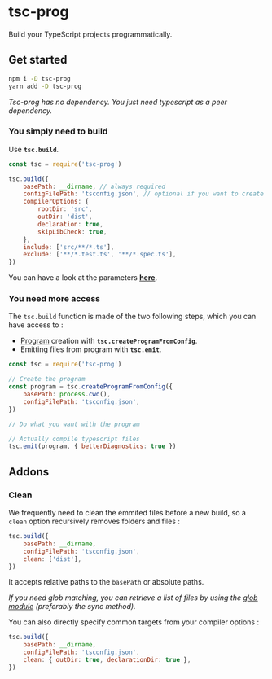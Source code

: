 # tsc-prog

Build your TypeScript projects programmatically.

## Get started

```bash
npm i -D tsc-prog
yarn add -D tsc-prog
```

_Tsc-prog has no dependency. You just need typescript as a peer dependency._

### You simply need to build

Use **`tsc.build`**.

```js
const tsc = require('tsc-prog')

tsc.build({
	basePath: __dirname, // always required
	configFilePath: 'tsconfig.json', // optional if you want to create a compilation object from scratch
	compilerOptions: {
		rootDir: 'src',
		outDir: 'dist',
		declaration: true,
		skipLibCheck: true,
	},
	include: ['src/**/*.ts'],
	exclude: ['**/*.test.ts', '**/*.spec.ts'],
})
```

You can have a look at the parameters **[here](./src/interfaces.ts)**.

### You need more access

The `tsc.build` function is made of the two following steps, which you can have access to :

- [Program](https://github.com/microsoft/TypeScript/wiki/Architectural-Overview#data-structures) creation with **`tsc.createProgramFromConfig`**.
- Emitting files from program with **`tsc.emit`**.

```js
const tsc = require('tsc-prog')

// Create the program
const program = tsc.createProgramFromConfig({
	basePath: process.cwd(),
	configFilePath: 'tsconfig.json',
})

// Do what you want with the program

// Actually compile typescript files
tsc.emit(program, { betterDiagnostics: true })
```

## Addons

### Clean

We frequently need to clean the emmited files before a new build, so a `clean` option recursively removes folders and files :

```js
tsc.build({
	basePath: __dirname,
	configFilePath: 'tsconfig.json',
	clean: ['dist'],
})
```

It accepts relative paths to the `basePath` or absolute paths.

_If you need glob matching, you can retrieve a list of files by using the [glob module](https://github.com/isaacs/node-glob#globsyncpattern-options) (preferably the sync method)._

You can also directly specify common targets from your compiler options :

```js
tsc.build({
	basePath: __dirname,
	configFilePath: 'tsconfig.json',
	clean: { outDir: true, declarationDir: true },
})
```
